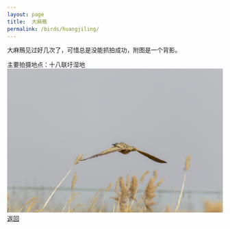 ```yaml
---
layout: page
title: 	大麻鳽
permalink: /birds/huangjiling/
---
```

大麻鳽见过好几次了，可惜总是没能抓拍成功，附图是一个背影。

主要拍摄地点：十八联圩湿地
![](../picture/大麻鳽/0U9A5549-CR3_DxO_DeepPRIMEXD.jpg)
[返回](../../)
